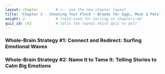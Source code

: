 ```yaml
---
layout: chapter        # <‑‑ use the new chapter layout
title: "Chapter 3 - Choosing Your Flock – Breeds for Eggs, Meat & Pets"
weight: 2              # field used for sorting in chapters.md
quiz_id: ch2           # tells the layout which quiz to pull
---
```


### Whole-Brain Strategy #1: Connect and Redirect: Surfing Emotional Waves

### Whole-Brain Strategy #2: Name It to Tame It: Telling Stories to Calm Big Emotions